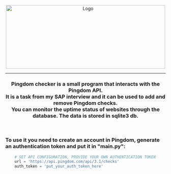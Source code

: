 <p align=center>
<a href="https://www.sap.com">
<img src="https://upload.wikimedia.org/wikipedia/commons/thumb/5/59/SAP_2011_logo.svg/2560px-SAP_2011_logo.svg.png" alt="Logo" width="500" height="200">
</a>
</p>
<hr>
<h3 align="center">Pingdom checker is a small program that interacts with the Pingdom API.<br>
It is a task from my SAP interview and it can be used to add and remove Pingdom checks.<br>
You can monitor the uptime status of websites through the database. The data is stored in sqlite3 db.
</h3>
<br>
<h3>To use it you need to create an account in Pingdom, generate an authentication token and put it in "main.py":</h3>

```python
    # SET API CONFIGURATION, PROVIDE YOUR OWN AUTHENTICATION TOKEN
    url = 'https://api.pingdom.com/api/3.1/checks'
    auth_token = 'put_your_auth_token_here'
```

